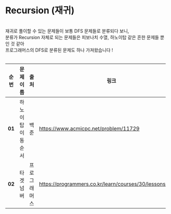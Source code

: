 # Recursion (재귀)
<br>
재귀로 풀이할 수 있는 문제들이 보통 DFS 문제들로 분류되다 보니, <br>분류가 Recursion 자체로 되는 문제들은 피보나치 수열, 하노이탑 같은 흔한 문제들 뿐인 것 같아 
<br>프로그래머스의 DFS로 분류된 문제도 하나 가져왔습니다 !<br><br>

|순번|문제 이름|출처|링크|
|-------|-------------|-----------|--------------------------------------------|
|**01**|하노이 탑 이동 순서|백준|https://www.acmicpc.net/problem/11729|
|**02**|타겟 넘버|프로그래머스|https://programmers.co.kr/learn/courses/30/lessons/43165|
